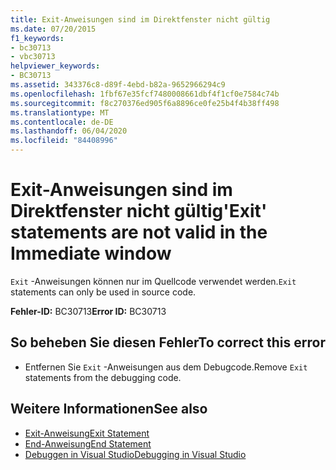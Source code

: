 ```yaml
---
title: Exit-Anweisungen sind im Direktfenster nicht gültig
ms.date: 07/20/2015
f1_keywords:
- bc30713
- vbc30713
helpviewer_keywords:
- BC30713
ms.assetid: 343376c8-d89f-4ebd-b82a-9652966294c9
ms.openlocfilehash: 1fbf67e35fcf7480008661dbf4f1cf0e7584c74b
ms.sourcegitcommit: f8c270376ed905f6a8896ce0fe25b4f4b38ff498
ms.translationtype: MT
ms.contentlocale: de-DE
ms.lasthandoff: 06/04/2020
ms.locfileid: "84408996"
---
```

# <a name="exit-statements-are-not-valid-in-the-immediate-window"></a><span data-ttu-id="b2146-102">Exit-Anweisungen sind im Direktfenster nicht gültig</span><span class="sxs-lookup"><span data-stu-id="b2146-102">'Exit' statements are not valid in the Immediate window</span></span>
<span data-ttu-id="b2146-103">`Exit` -Anweisungen können nur im Quellcode verwendet werden.</span><span class="sxs-lookup"><span data-stu-id="b2146-103">`Exit` statements can only be used in source code.</span></span>  
  
 <span data-ttu-id="b2146-104">**Fehler-ID:** BC30713</span><span class="sxs-lookup"><span data-stu-id="b2146-104">**Error ID:** BC30713</span></span>  
  
## <a name="to-correct-this-error"></a><span data-ttu-id="b2146-105">So beheben Sie diesen Fehler</span><span class="sxs-lookup"><span data-stu-id="b2146-105">To correct this error</span></span>  
  
- <span data-ttu-id="b2146-106">Entfernen Sie `Exit` -Anweisungen aus dem Debugcode.</span><span class="sxs-lookup"><span data-stu-id="b2146-106">Remove `Exit` statements from the debugging code.</span></span>  
  
## <a name="see-also"></a><span data-ttu-id="b2146-107">Weitere Informationen</span><span class="sxs-lookup"><span data-stu-id="b2146-107">See also</span></span>

- [<span data-ttu-id="b2146-108">Exit-Anweisung</span><span class="sxs-lookup"><span data-stu-id="b2146-108">Exit Statement</span></span>](../language-reference/statements/exit-statement.md)
- [<span data-ttu-id="b2146-109">End-Anweisung</span><span class="sxs-lookup"><span data-stu-id="b2146-109">End Statement</span></span>](../language-reference/statements/end-statement.md)
- [<span data-ttu-id="b2146-110">Debuggen in Visual Studio</span><span class="sxs-lookup"><span data-stu-id="b2146-110">Debugging in Visual Studio</span></span>](/visualstudio/debugger/debugger-feature-tour)
